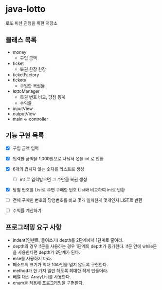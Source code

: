 # java-lotto
로또 미션 진행을 위한 저장소

## 클래스 목록
- money
  - 구입 금액 
- ticket
  - 복권 한장 한장
- ticketFactory
- tickets
  - 구입한 복권들
- lottoManager
  - 복권 번호 비교, 당첨 통계
  - 수익률
- inputView
- outputView
- main <- controller

## 기능 구현 목록
- [x] 구입 금액 입력

- [x] 입력한 금액을 1,000원으로 나눠서 몫을 int 로 반환

- [x] 6개의 겹치지 않는 숫자를 리스트로 생성
  - [ ] int 로 입력받으면 그 수만큼 복권 생성

- [x] 당첨 번호를 List로 주면 구매한 번호 List와 비교하여 int로 반환

- [ ] 전체 구매한 번호와 당첨번호를 비교 몇개 일치한게 몇개인지 LIST로 반환

- [ ] 수익률 계산하기


## 프로그래밍 요구 사항
* indent(인덴트, 들여쓰기) depth를 2단계에서 1단계로 줄여라.
* depth의 경우 if문을 사용하는 경우 1단계의 depth가 증가한다. if문 안에 while문을 사용한다면 depth가 2단계가 된다.
* else를 사용하지 마라.
* 메소드의 크기가 최대 10라인을 넘지 않도록 구현한다.
* method가 한 가지 일만 하도록 최대한 작게 만들어라.
* 배열 대신 ArrayList를 사용한다.
* enum을 적용해 프로그래밍을 구현한다.
